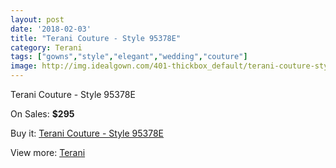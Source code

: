 ```yaml
---
layout: post
date: '2018-02-03'
title: "Terani Couture - Style 95378E"
category: Terani
tags: ["gowns","style","elegant","wedding","couture"]
image: http://img.idealgown.com/401-thickbox_default/terani-couture-style-95378e.jpg
---
```

Terani Couture - Style 95378E

On Sales: **$295**
<a href="https://www.idealgown.com/en/terani/138-terani-couture-style-95378e.html"><amp-img layout="responsive" width="600" height="600" src="//img.idealgown.com/401-thickbox_default/terani-couture-style-95378e.jpg" alt="Terani Couture - Style 95378E 0" /></a>
<a href="https://www.idealgown.com/en/terani/138-terani-couture-style-95378e.html"><amp-img layout="responsive" width="600" height="600" src="//img.idealgown.com/402-thickbox_default/terani-couture-style-95378e.jpg" alt="Terani Couture - Style 95378E 1" /></a>

Buy it: [Terani Couture - Style 95378E](https://www.idealgown.com/en/terani/138-terani-couture-style-95378e.html "Terani Couture - Style 95378E")

View more: [Terani](https://www.idealgown.com/en/4-terani "Terani")